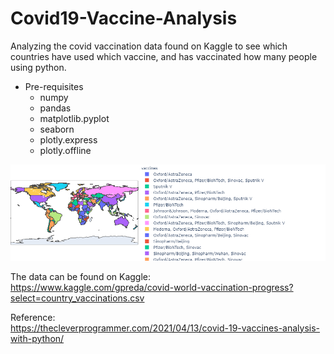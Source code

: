 # Covid19-Vaccine-Analysis

Analyzing the covid vaccination data found on Kaggle to see which countries have used which vaccine, and has vaccinated how many people using python.

- Pre-requisites
  - numpy
  - pandas
  - matplotlib.pyplot
  - seaborn
  - plotly.express
  - plotly.offline
 
![Screenshot](newplot.png)

The data can be found on Kaggle:   
https://www.kaggle.com/gpreda/covid-world-vaccination-progress?select=country_vaccinations.csv

Reference:  
https://thecleverprogrammer.com/2021/04/13/covid-19-vaccines-analysis-with-python/


